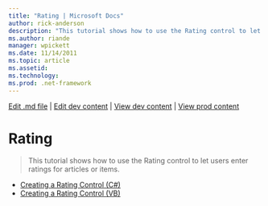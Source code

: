 ```yaml
---
title: "Rating | Microsoft Docs"
author: rick-anderson
description: "This tutorial shows how to use the Rating control to let users enter ratings for articles or items."
ms.author: riande
manager: wpickett
ms.date: 11/14/2011
ms.topic: article
ms.assetid: 
ms.technology: 
ms.prod: .net-framework
---
```

[Edit .md file](C:\Projects\msc\dev\Msc.Www\Web.ASP\App_Data\github\web-forms\overview\ajax-control-toolkit\index.md) | [Edit dev content](http://www.aspdev.net/umbraco#/content/content/edit/35859) | [View dev content](http://docs.aspdev.net/tutorials/web-forms/overview/ajax-control-toolkit/rating/index.html) | [View prod content](http://www.asp.net/web-forms/overview/ajax-control-toolkit/rating)

Rating
====================
> This tutorial shows how to use the Rating control to let users enter ratings for articles or items.


- [Creating a Rating Control (C#)](creating-a-rating-control-cs.md)
- [Creating a Rating Control (VB)](creating-a-rating-control-vb.md)